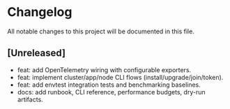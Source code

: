 # Changelog

All notable changes to this project will be documented in this file.

## [Unreleased]
- feat: add OpenTelemetry wiring with configurable exporters.
- feat: implement cluster/app/node CLI flows (install/upgrade/join/token).
- feat: add envtest integration tests and benchmarking baselines.
- docs: add runbook, CLI reference, performance budgets, dry-run artifacts.
